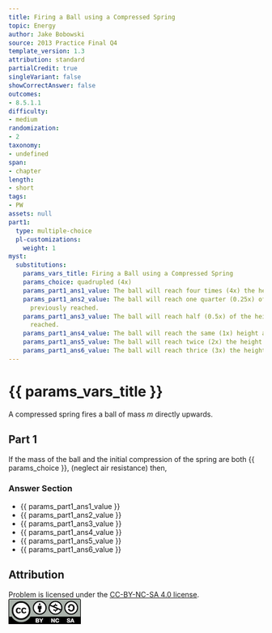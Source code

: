 ```yaml
---
title: Firing a Ball using a Compressed Spring
topic: Energy
author: Jake Bobowski
source: 2013 Practice Final Q4
template_version: 1.3
attribution: standard
partialCredit: true
singleVariant: false
showCorrectAnswer: false
outcomes:
- 8.5.1.1
difficulty:
- medium
randomization:
- 2
taxonomy:
- undefined
span:
- chapter
length:
- short
tags:
- PW
assets: null
part1:
  type: multiple-choice
  pl-customizations:
    weight: 1
myst:
  substitutions:
    params_vars_title: Firing a Ball using a Compressed Spring
    params_choice: quadrupled (4x)
    params_part1_ans1_value: The ball will reach four times (4x) the height as before.
    params_part1_ans2_value: The ball will reach one quarter (0.25x) of the height
      previously reached.
    params_part1_ans3_value: The ball will reach half (0.5x) of the height previously
      reached.
    params_part1_ans4_value: The ball will reach the same (1x) height as before.
    params_part1_ans5_value: The ball will reach twice (2x) the height as before.
    params_part1_ans6_value: The ball will reach thrice (3x) the height as before.
---
```

# {{ params_vars_title }}
A compressed spring fires a ball of mass $m$ directly upwards.

## Part 1

If the mass of the ball and the initial compression of the spring are both {{ params_choice }}, (neglect air resistance) then,

### Answer Section

- {{ params_part1_ans1_value }}
- {{ params_part1_ans2_value }}
- {{ params_part1_ans3_value }}
- {{ params_part1_ans4_value }}
- {{ params_part1_ans5_value }}
- {{ params_part1_ans6_value }}

## Attribution

Problem is licensed under the [CC-BY-NC-SA 4.0 license](https://creativecommons.org/licenses/by-nc-sa/4.0/).<br> ![The Creative Commons 4.0 license requiring attribution-BY, non-commercial-NC, and share-alike-SA license.](https://raw.githubusercontent.com/firasm/bits/master/by-nc-sa.png)